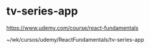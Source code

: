 # tv-series-app
https://www.udemy.com/course/react-fundamentals

~/wk/cursos/udemy/ReactFundamentals/tv-series-app
